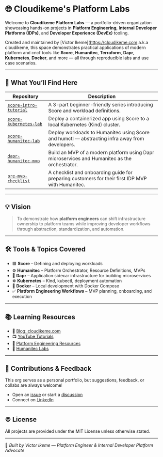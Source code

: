 # 🌐 Cloudikeme's Platform Labs

Welcome to **Cloudikeme Platform Labs** — a portfolio-driven organization showcasing hands-on projects in **Platform Engineering**, **Internal Developer Platforms (IDPs)**, and **Developer Experience (DevEx)** tooling.  

Created and maintained by [Victor Ikeme](https://cloudikeme.com a.k.a cloudikeme, this space demonstrates practical applications of modern platform and cncf tools like **Score**, **Humanitec**, **Terraform**, **Dapr**, **Kubernetes**, **Docker**, and more — all through reproducible labs and use case scenarios.

---

## 🧭 What You’ll Find Here

| Repository | Description |
|------------|-------------|
| [`score-intro-tutorial`](https://github.com/cloudikeme-platform-labs/score-intro-tutorial) | A 3-part beginner-friendly series introducing Score and workload definitions. |
| [`score-kubernetes-lab`](https://github.com/cloudikeme-platform-labs/score-kubernetes-lab) | Deploy a containerized app using Score to a local Kubernetes (Kind) cluster. |
| [`score-humanitec-lab`](https://github.com/cloudikeme-platform-labs/score-humanitec-lab) | Deploy workloads to Humanitec using Score and humctl — abstracting infra away from developers. |
| [`dapr-humanitec-mvp`](https://github.com/cloudikeme-platform-labs/dapr-humanitec-mvp) | Build an MVP of a modern platform using Dapr microservices and Humanitec as the orchestrator. |
| [`pre-mvp-checklist`](https://github.com/cloudikeme-platform-labs/pre-mvp-checklist) | A checklist and onboarding guide for preparing customers for their first IDP MVP with Humanitec. |

---

## 💡 Vision

> To demonstrate how **platform engineers** can shift infrastructure ownership to platform teams while improving developer workflows through abstraction, standardization, and automation.

---

## 🛠 Tools & Topics Covered

- 🟩 **Score** – Defining and deploying workloads
- ⚙️ **Humanitec** – Platform Orchestrator, Resource Definitions, MVPs
- 🧱 **Dapr** – Application sidecar infrastructure for building microservices
- ☸️ **Kubernetes** – Kind, kubectl, deployment automation
- 🐳 **Docker** – Local development with Docker Compose
- ✅ **Platform Engineering Workflows** – MVP planning, onboarding, and execution

---

## 📚 Learning Resources

- 📝 [Blog: cloudikeme.com](https://cloudikeme.com)
- 📺 [YouTube Tutorials](https://www.youtube.com/@cloudikeme)
- 📖 [Platform Engineering Resources](https://platformengineering.org)
- 🧪 [Humanitec Labs](https://humanitec.com)

---

## 🤝 Contributions & Feedback

This org serves as a personal portfolio, but suggestions, feedback, or collabs are always welcome!

- Open an [issue](https://github.com/cloudikeme-platform-labs) or start a [discussion](https://github.com/orgs/cloudikeme-platform-labs/discussions)
- Connect on [LinkedIn](https://www.linkedin.com/in/victorikeme)

---

## © License

All projects are provided under the MIT License unless otherwise stated.

---

🚀 _Built by Victor Ikeme — Platform Engineer & Internal Developer Platform Advocate_

